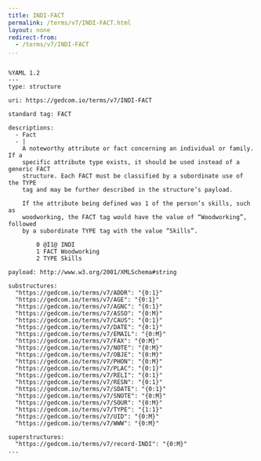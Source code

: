 ```yaml
---
title: INDI-FACT
permalink: /terms/v7/INDI-FACT.html
layout: none
redirect-from:
  - /terms/v7/INDI-FACT
...
```


```

%YAML 1.2
---
type: structure

uri: https://gedcom.io/terms/v7/INDI-FACT

standard tag: FACT

descriptions:
  - Fact
  - |
    A noteworthy attribute or fact concerning an individual or family. If a
    specific attribute type exists, it should be used instead of a generic FACT
    structure. Each FACT must be classified by a subordinate use of the TYPE
    tag and may be further described in the structure’s payload.
    
    If the attribute being defined was 1 of the person’s skills, such as
    woodworking, the FACT tag would have the value of “Woodworking”, followed
    by a subordinate TYPE tag with the value “Skills”.
    
        0 @I1@ INDI
        1 FACT Woodworking
        2 TYPE Skills

payload: http://www.w3.org/2001/XMLSchema#string

substructures:
  "https://gedcom.io/terms/v7/ADDR": "{0:1}"
  "https://gedcom.io/terms/v7/AGE": "{0:1}"
  "https://gedcom.io/terms/v7/AGNC": "{0:1}"
  "https://gedcom.io/terms/v7/ASSO": "{0:M}"
  "https://gedcom.io/terms/v7/CAUS": "{0:1}"
  "https://gedcom.io/terms/v7/DATE": "{0:1}"
  "https://gedcom.io/terms/v7/EMAIL": "{0:M}"
  "https://gedcom.io/terms/v7/FAX": "{0:M}"
  "https://gedcom.io/terms/v7/NOTE": "{0:M}"
  "https://gedcom.io/terms/v7/OBJE": "{0:M}"
  "https://gedcom.io/terms/v7/PHON": "{0:M}"
  "https://gedcom.io/terms/v7/PLAC": "{0:1}"
  "https://gedcom.io/terms/v7/RELI": "{0:1}"
  "https://gedcom.io/terms/v7/RESN": "{0:1}"
  "https://gedcom.io/terms/v7/SDATE": "{0:1}"
  "https://gedcom.io/terms/v7/SNOTE": "{0:M}"
  "https://gedcom.io/terms/v7/SOUR": "{0:M}"
  "https://gedcom.io/terms/v7/TYPE": "{1:1}"
  "https://gedcom.io/terms/v7/UID": "{0:M}"
  "https://gedcom.io/terms/v7/WWW": "{0:M}"

superstructures:
  "https://gedcom.io/terms/v7/record-INDI": "{0:M}"
...

```
